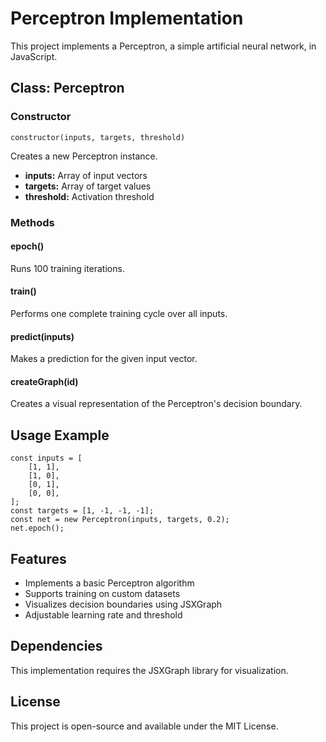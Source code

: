<h1>Perceptron Implementation</h1>

<p>This project implements a Perceptron, a simple artificial neural network, in JavaScript.</p>

<h2>Class: Perceptron</h2>

<h3>Constructor</h3>

<pre><code>constructor(inputs, targets, threshold)</code></pre>

<p>Creates a new Perceptron instance.</p>

<ul>
  <li><strong>inputs:</strong> Array of input vectors</li>
  <li><strong>targets:</strong> Array of target values</li>
  <li><strong>threshold:</strong> Activation threshold</li>
</ul>

<h3>Methods</h3>

<h4>epoch()</h4>
<p>Runs 100 training iterations.</p>

<h4>train()</h4>
<p>Performs one complete training cycle over all inputs.</p>

<h4>predict(inputs)</h4>
<p>Makes a prediction for the given input vector.</p>

<h4>createGraph(id)</h4>
<p>Creates a visual representation of the Perceptron's decision boundary.</p>

<h2>Usage Example</h2>

<pre><code>const inputs = [
    [1, 1],
    [1, 0],
    [0, 1],
    [0, 0],
];
const targets = [1, -1, -1, -1];
const net = new Perceptron(inputs, targets, 0.2);
net.epoch();
</code></pre>

<h2>Features</h2>

<ul>
  <li>Implements a basic Perceptron algorithm</li>
  <li>Supports training on custom datasets</li>
  <li>Visualizes decision boundaries using JSXGraph</li>
  <li>Adjustable learning rate and threshold</li>
</ul>

<h2>Dependencies</h2>

<p>This implementation requires the JSXGraph library for visualization.</p>

<h2>License</h2>

<p>This project is open-source and available under the MIT License.</p>
